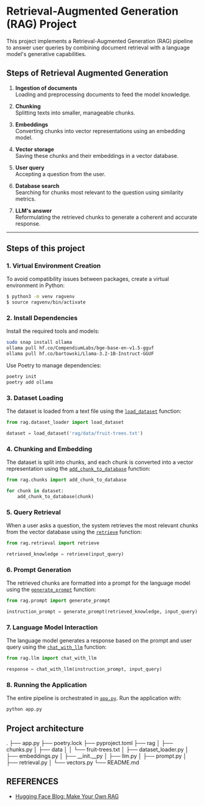 # Retrieval-Augmented Generation (RAG) Project

This project implements a Retrieval-Augmented Generation (RAG) pipeline to answer user queries by combining document retrieval with a language model's generative capabilities.


## Steps of Retrieval Augmented Generation
1. **Ingestion of documents**  
   Loading and preprocessing documents to feed the model knowledge.

2. **Chunking**  
   Splitting texts into smaller, manageable chunks.

3. **Embeddings**  
   Converting chunks into vector representations using an embedding model.

4. **Vector storage**  
   Saving these chunks and their embeddings in a vector database.

5. **User query**  
   Accepting a question from the user.

6. **Database search**  
   Searching for chunks most relevant to the question using similarity metrics.

7. **LLM's answer**  
   Reformulating the retrieved chunks to generate a coherent and accurate response.

---

## Steps of this project

### 1. Virtual Environment Creation
To avoid compatibility issues between packages, create a virtual environment in Python:

```bash
$ python3 -m venv ragvenv
$ source ragvenv/bin/activate
```

### 2. Install Dependencies
Install the required tools and models:

```bash
sudo snap install ollama
ollama pull hf.co/CompendiumLabs/bge-base-en-v1.5-gguf
ollama pull hf.co/bartowski/Llama-3.2-1B-Instruct-GGUF
```

Use Poetry to manage dependencies:

```bash
poetry init
poetry add ollama
```


### 3. Dataset Loading
The dataset is loaded from a text file using the [`load_dataset`](rag/dataset_loader.py) function:

```python
from rag.dataset_loader import load_dataset

dataset = load_dataset('rag/data/fruit-trees.txt')
```

### 4. Chunking and Embedding
The dataset is split into chunks, and each chunk is converted into a vector representation using the [`add_chunk_to_database`](rag/chunks.py) function:

```python
from rag.chunks import add_chunk_to_database

for chunk in dataset:
    add_chunk_to_database(chunk)
```

### 5. Query Retrieval
When a user asks a question, the system retrieves the most relevant chunks from the vector database using the [`retrieve`](rag/retrieval.py) function:

```python
from rag.retrieval import retrieve

retrieved_knowledge = retrieve(input_query)
```

### 6. Prompt Generation
The retrieved chunks are formatted into a prompt for the language model using the [`generate_prompt`](rag/prompt.py) function:

```python
from rag.prompt import generate_prompt

instruction_prompt = generate_prompt(retrieved_knowledge, input_query)
```

### 7. Language Model Interaction
The language model generates a response based on the prompt and user query using the [`chat_with_llm`](rag/llm.py) function:

```python
from rag.llm import chat_with_llm

response = chat_with_llm(instruction_prompt, input_query)
```

### 8. Running the Application
The entire pipeline is orchestrated in [`app.py`](app.py). Run the application with:

```bash
python app.py
```

## Project architecture
.
├── app.py
├── poetry.lock
├── pyproject.toml
├── rag
│   ├── chunks.py
│   ├── data
│   │   └── fruit-trees.txt
│   ├── dataset_loader.py
│   ├── embeddings.py
│   ├── __init.__py
│   ├── llm.py
│   ├── prompt.py
│   ├── retrieval.py
│   └── vectors.py
└── README.md


## REFERENCES
- [Hugging Face Blog: Make Your Own RAG](https://huggingface.co/blog/ngxson/make-your-own-rag)